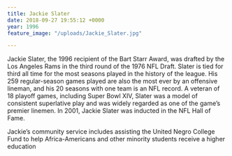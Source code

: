 ```yaml
---
title: Jackie Slater
date: 2018-09-27 19:55:12 +0000
year: 1996
feature_image: "/uploads/Jackie_Slater.jpg"

---
```

Jackie Slater, the 1996 recipient of the Bart Starr Award, was drafted by the Los Angeles Rams in the third round of the 1976 NFL Draft. Slater is tied for third all time for the most seasons played in the history of the league. His 259 regular-season games played are also the most ever by an offensive lineman, and his 20 seasons with one team is an NFL record. A veteran of 18 playoff games, including Super Bowl XIV, Slater was a model of consistent superlative play and was widely regarded as one of the game’s premier linemen. In 2001, Jackie Slater was inducted in the NFL Hall of Fame.

Jackie’s community service includes assisting the United Negro College Fund to help Africa-Americans and other minority students receive a higher education